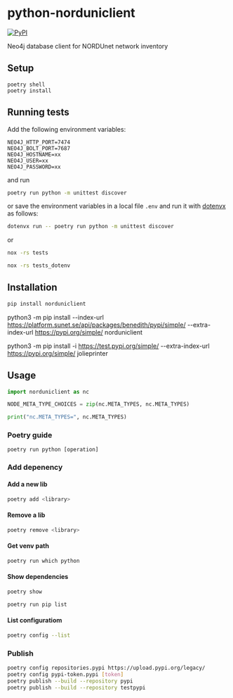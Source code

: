 # python-norduniclient
[![PyPI](https://img.shields.io/pypi/v/norduniclient.svg)](https://pypi.python.org/pypi/norduniclient)


Neo4j database client for NORDUnet network inventory

## Setup 

```
poetry shell
poetry install
```

## Running tests

Add the following environment variables:

```env
NEO4J_HTTP_PORT=7474
NEO4J_BOLT_PORT=7687
NEO4J_HOSTNAME=xx
NEO4J_USER=xx
NEO4J_PASSWORD=xx
```

and run

```bash
poetry run python -m unittest discover
```

or save the environment variables in a local file `.env` and run it with [dotenvx](https://dotenvx.com/) as follows:


```bash
dotenvx run -- poetry run python -m unittest discover
```

or

```bash
nox -rs tests
```

```bash
nox -rs tests_dotenv
```



## Installation

```bash
pip install norduniclient
```


python3 -m pip install --index-url https://platform.sunet.se/api/packages/benedith/pypi/simple/ --extra-index-url https://pypi.org/simple/ norduniclient

python3 -m pip install -i https://test.pypi.org/simple/ --extra-index-url https://pypi.org/simple/ jolieprinter

## Usage

```python
import norduniclient as nc

NODE_META_TYPE_CHOICES = zip(nc.META_TYPES, nc.META_TYPES)

print("nc.META_TYPES=", nc.META_TYPES)
```


### Poetry guide

```
poetry run python [operation]
```

### Add depenency

#### Add a new lib
```bash
poetry add <library>
```
#### Remove a lib
```bash
poetry remove <library>
```


#### Get venv path
```bash
poetry run which python
```

#### Show dependencies
```bash
poetry show
```
```bash
poetry run pip list
```

#### List configuratiom
```bash
poetry config --list
```

### Publish

```bash
poetry config repositories.pypi https://upload.pypi.org/legacy/
poetry config pypi-token.pypi [token]
poetry publish --build --repository pypi
poetry publish --build --repository testpypi
```